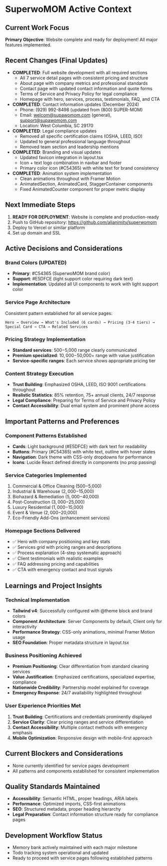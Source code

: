 # SuperwoMOM Active Context

## Current Work Focus
**Primary Objective**: Website complete and ready for deployment! All major features implemented.

## Recent Changes (Final Updates)
- **COMPLETED**: Full website development with all required sections
  - All 7 service detail pages with consistent pricing and structure
  - About page with company metrics and professional standards
  - Contact page with updated contact information and quote forms
  - Terms of Service and Privacy Policy for legal compliance
  - Homepage with hero, services, process, testimonials, FAQ, and CTA
- **COMPLETED**: Contact information updates (December 2024)
  - Phone: (929) 992-8498 (updated from (800) SUPER-MOM)
  - Email: welcom@supawomom.com (general), support@supawomom.com
  - Location: West Columbia, SC 29170
- **COMPLETED**: Legal compliance updates
  - Removed all specific certification claims (OSHA, LEED, ISO)
  - Updated to general professional language throughout
  - Removed team section and leadership mentions
- **COMPLETED**: Branding and visual updates
  - Updated favicon integration in layout.tsx
  - Icon + text logo combination in navbar and footer
  - Primary color icon (#C54365) with white text for brand consistency
- **COMPLETED**: Animation system implementation
  - Clean animations throughout with Framer Motion
  - AnimatedSection, AnimatedCard, StaggerContainer components
  - Fixed AnimatedCounter component for proper metric display

## Next Immediate Steps
1. **READY FOR DEPLOYMENT**: Website is complete and production-ready
2. Push to GitHub repository: https://github.com/alianimity/superwomom
3. Deploy to Vercel or similar platform
4. Set up domain and SSL

## Active Decisions and Considerations

### Brand Colors (UPDATED)
- **Primary**: #C54365 (SuperwoMOM brand color)
- **Support**: #E5DFCE (light support color requiring dark text)
- **Implementation**: Updated all UI components to work with light support color

### Service Page Architecture
Consistent pattern established for all service pages:
```
Hero → Overview → What's Included (6 cards) → Pricing (3-4 tiers) → Special Card → CTA → Related Services
```

### Pricing Strategy Implementation
- **Standard services**: $500-$5,000 range clearly communicated
- **Premium specialized**: $10,000-$50,000+ range with value justification
- **Service-specific ranges**: Each service shows appropriate pricing tier

### Content Strategy Execution
- **Trust Building**: Emphasized OSHA, LEED, ISO 9001 certifications throughout
- **Realistic Statistics**: 85% retention, 75+ annual clients, 24/7 response
- **Legal Compliance**: Preparing for Terms of Service and Privacy Policy
- **Contact Accessibility**: Dual email system and prominent phone access

## Important Patterns and Preferences

### Component Patterns Established
- **Cards**: Light background (#E5DFCE) with dark text for readability
- **Buttons**: Primary (#C54365) with white text, outline with hover states
- **Navigation**: Dark theme with CSS-only dropdowns for performance
- **Icons**: Lucide React defined directly in components (no prop passing)

### Service Categories Implemented
1. Commercial & Office Cleaning ($500-$5,000)
2. Industrial & Warehouse ($2,000-$15,000)  
3. Biohazard & Remediation ($5,000-$40,000)
4. Post-Construction ($3,000-$25,000)
5. Luxury Residential ($1,000-$15,000)
6. Event & Venue ($2,000-$20,000)
7. Eco-Friendly Add-Ons (enhancement services)

### Homepage Sections Delivered
- ✅ Hero with company positioning and key stats
- ✅ Services grid with pricing ranges and descriptions
- ✅ Process explanation (4-step systematic approach)
- ✅ Client testimonials with realistic examples
- ✅ FAQ addressing pricing and capabilities
- ✅ CTA with emergency contact and trust signals

## Learnings and Project Insights

### Technical Implementation
- **Tailwind v4**: Successfully configured with @theme block and brand colors
- **Component Architecture**: Server Components by default, Client only for interactivity
- **Performance Strategy**: CSS-only animations, minimal Framer Motion usage
- **SEO Foundation**: Proper metadata structure in layout.tsx

### Business Positioning Achieved
- **Premium Positioning**: Clear differentiation from standard cleaning services
- **Value Justification**: Emphasized certifications, specialized expertise, compliance
- **Nationwide Credibility**: Partnership model explained for coverage
- **Emergency Response**: 24/7 availability highlighted throughout

### User Experience Priorities Met
1. **Trust Building**: Certifications and credentials prominently displayed
2. **Service Clarity**: Clear pricing ranges and service differentiation
3. **Contact Accessibility**: Multiple contact methods with emergency emphasis
4. **Mobile Optimization**: Responsive design with mobile-first approach

## Current Blockers and Considerations
- None currently identified for service pages development
- All patterns and components established for consistent implementation

## Quality Standards Maintained
- **Accessibility**: Semantic HTML, proper headings, ARIA labels
- **Performance**: Optimized imports, CSS-first animations
- **SEO**: Structured metadata, proper heading hierarchy
- **Legal Preparation**: Contact information structure ready for compliance pages

## Development Workflow Status
- Memory bank actively maintained with each major milestone
- Todo tracking system operational and updated
- Ready to proceed with service pages following established patterns